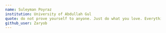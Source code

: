 ```yaml
---
name: Suleyman Poyraz
institution: University of Abdullah Gul
quote: do not prove yourself to anyone. Just do what you love. Everything is proved by itself.
github_user: Zaryob
---
```

